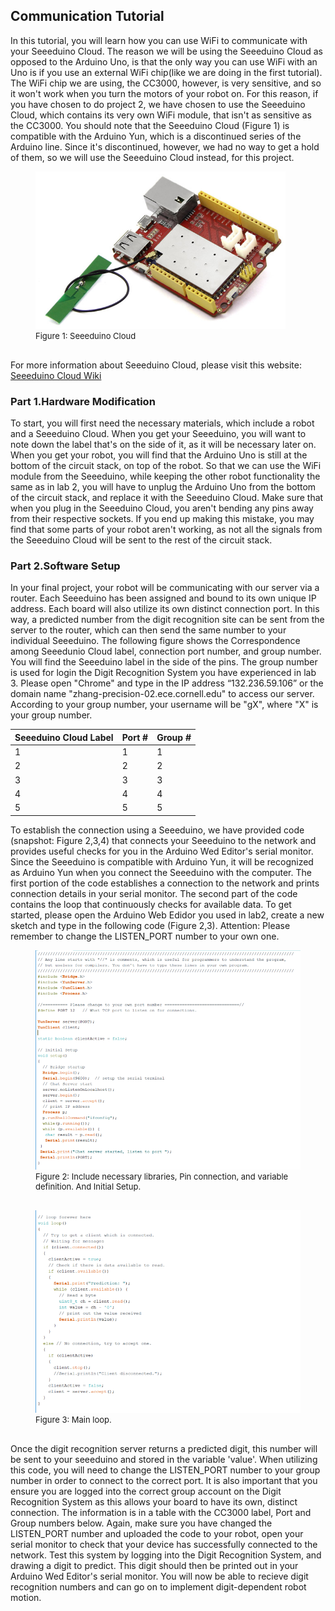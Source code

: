 Communication Tutorial
---

In this tutorial, you will learn how you can use WiFi to communicate with your Seeeduino Cloud. The reason we will be using the Seeeduino Cloud as opposed to the Arduino Uno, is that the only way you can use WiFi with an Uno is if you use an external WiFi chip(like we are doing in the first tutorial). The WiFi chip we are using, the CC3000, however, is very sensitive, and so it won't work when you turn the motors of your robot on. For this reason, if you have chosen to do project 2, we have chosen to use the Seeeduino Cloud, which contains its very own WiFi module, that isn't as sensitive as the CC3000. You should note that the Seeeduino Cloud (Figure 1) is compatible with the Arduino Yun, which is a discontinued series of the Arduino line. Since it's discontinued, however, we had no way to get a hold of them, so we will use the Seeeduino Cloud instead, for this project.

<figure>
    <img src="https://github.com/cornell-zhang/catalyst2018/blob/master/projects/Communication Tutorial/Seeeduino/figures/seeeduino.PNG" width="400">
    <font size="2">
    <figcaption> Figure 1: Seeeduino Cloud  <br><br></a> 
    </figcaption>
    </font>
</figure>

For more information about Seeeduino Cloud, please visit this website:
<a href="http://wiki.seeedstudio.com/Seeeduino_Cloud/"> Seeeduino Cloud Wiki </a> 

### Part 1.Hardware Modification
To start, you will first need the necessary materials, which include a robot and a Seeeduino Cloud. When you get your Seeeduino, you will want to note down the label that's on the side of it, as it will be necessary later on. When you get your robot, you will find that the Arduino Uno is still at the bottom of the circuit stack, on top of the robot. So that we can use the WiFi module from the Seeeduino, while keeping the other robot functionality the same as in lab 2, you will have to unplug the Arduino Uno from the bottom of the circuit stack, and replace it with the Seeeduino Cloud. Make sure that when you plug in the Seeeduino Cloud, you aren't bending any pins away from their respective sockets. If you end up making this mistake, you may find that some parts of your robot aren't working, as not all the signals from the Seeeduino Cloud will be sent to the rest of the circuit stack. 

### Part 2.Software Setup
In your final project, your robot will be communicating with our server via a router. Each Seeeduino has been assigned and bound to its own unique IP address. Each board will also utilize its own distinct connection port. In this way, a predicted number from the digit recognition site can be sent from the server to the router, which can then send the same number to your individual Seeeduino. The following figure shows the Correspondence among Seeedunio Cloud label, connection port number, and group number. You will find the Seeeduino label in the side of the pins. The group number is used for login the Digit Recognition System you have experienced in lab 3. Please open "Chrome" and type in the IP address “132.236.59.106” or the domain name "zhang-precision-02.ece.cornell.edu" to access our server. According to your group number, your username will be "gX", where "X" is your group number.

|Seeeduino Cloud Label | Port # | Group # |
|----------------------|--------|---------|
|1                     |1       |1        |
|2                     |2       |2        |
|3                     |3       |3        |
|4                     |4       |4        |
|5                     |5       |5        |

To establish the connection using a Seeeduino, we have provided code (snapshot: Figure 2,3,4) that connects your Seeeduino to the network and provides useful checks for you in the Arduino Wed Editor's serial monitor. Since the Seeeduino is compatible with Arduino Yun, it will be recognized as Arduino Yun when you connect the Seeeduino with the computer. The first portion of the code establishes a connection to the network and prints connection details in your serial monitor. The second part of the code contains the loop that continuously checks for available data. To get started, please open the Arduino Web Edidor you used in lab2, create a new sketch and type in the following code (Figure 2,3). Attention: Please remember to change the LISTEN_PORT number to your own one.

<figure>
    <img src="https://github.com/cornell-zhang/catalyst2018/blob/master/projects/Communication Tutorial/Seeeduino/figures/s1.PNG" width="800">
    <font size="2">
    <figcaption> Figure 2: Include necessary libraries, Pin connection, and variable definition. And Initial Setup.  <br><br></a> 
    </figcaption>
    </font>
</figure>

<figure>
    <img src="https://github.com/cornell-zhang/catalyst2018/blob/master/projects/Communication Tutorial/Seeeduino/figures/s2.PNG" width="800">
    <font size="2">
    <figcaption> Figure 3: Main loop. <br><br></a> 
    </figcaption>
    </font>
</figure>

Once the digit recognition server returns a predicted digit, this number will be sent to your seeeduino and stored in the variable 'value'. When utilizing this code, you will need to change the LISTEN_PORT number to your group number in order to connect to the correct port. It is also important that you ensure you are logged into the correct group account on the Digit Recognition System as this allows your board to have its own, distinct connection. The information is in a table with the CC3000 label, Port and Group numbers below. Again, make sure you have changed the LISTEN_PORT number and uploaded the code to your robot, open your serial monitor to check that your device has successfully connected to the network. Test this system by logging into the Digit Recognition System, and drawing a digit to predict. This digit should then be printed out in your Arduino Wed Editor's serial monitor. You will now be able to recieve digit recognition numbers and can go on to implement digit-dependent robot motion.
